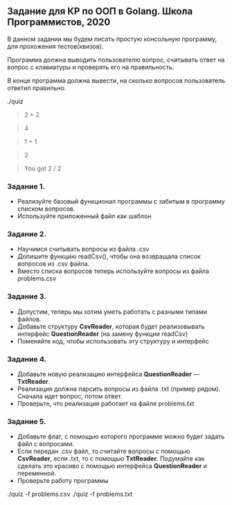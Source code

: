 ## Задание для КР по ООП в Golang. Школа Программистов, 2020

В данном задании мы будем писать простую консольную программу, для прохожения тестов(квизов).

Программа должна выводить пользователю вопрос, считывать ответ на вопрос с клавиатуры и проверять его на правильность.

В конце программа должна вывести, на сколько вопросов пользователь ответил правильно.

./quiz

>  2 + 2


>  4


> 1 + 1

> 2


> You got 2 / 2
### Задание 1. 
* Реализуйте базовый функционал программы с забитым в программу списком вопросов. 
* Используйте приложенный файл как шаблон

### Задание 2.
* Научимся считывать вопросы из файла .csv
* Допишите функцию readCsv(), чтобы она возвращала список вопросов из .csv файла.
* Вместо списка вопросов теперь используйте вопросы из файла problems.csv

### Задание 3. 
* Допустим, теперь мы хотим уметь работать с разными типами файлов.
* Добавьте структуру **CsvReader**, которая будет реализовывать интерфейс  **QuestionReader** (на замену функции readCsv)
* Поменяйте код, чтобы использовать эту структуру и интерфейс

### Задание 4.
* Добавьте новую реализацию интерфейса **QuestionReader** — **TxtReader**. 
* Реализация должна парсить вопросы из файла .txt (пример рядом). Сначала идет вопрос, потом ответ.
* Проверьте, что реализация работает на файле problems.txt

### Задание 5.
* Добавьте флаг, с помощью которого программе можно будет задать файл с вопросами.
* Если передан .csv файл, то считайте вопросы с помощью **CsvReader**, если .txt, то с помощью **TxtReader**. Подумайте как сделать это красиво с помощью интерфейса **QuestionReader** и переменной.
* Проверьте работу программы

./quiz -f problems.csv
./quiz -f problems.txt




